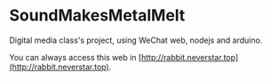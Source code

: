 # SoundMakesMetalMelt
Digital media class's project, using WeChat web, nodejs and arduino.

You can always access this web in [http://rabbit.neverstar.top](http://rabbit.neverstar.top).
